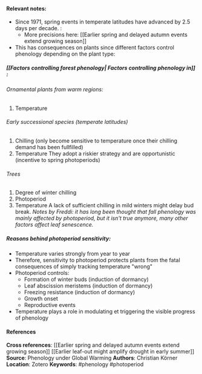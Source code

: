 #### **Relevant notes**:
- Since 1971, spring events in temperate latitudes have advanced by 2.5 days per decade. :
	- More precisions here: [[Earlier spring and delayed autumn events extend growing season]]
- This has consequences on plants since different factors control phenology depending on the plant type: 
##### [[Factors controlling forest phenology| Factors controlling phenology in]] :
###### Ornamental plants from warm regions:
1. Temperature
###### Early successional species (temperate latitudes)
1. Chilling (only become sensitive to temperature once their chilling demand has been fullfilled)
2. Temperature
They adopt a riskier strategy and are opportunistic (incentive to spring photoperiods)
###### Trees
1. Degree of winter chilling
2. Photoperiod
3. Temperature
A lack of sufficient chilling in mild winters might delay bud break. 
*Notes by Freddi: it has long been thought that fall phenology was mainly affected by photoperiod, but it isn't true anymore, many other factors affect leaf senescence.*
##### Reasons behind photoperiod sensitivity:
- Temperature varies strongly from year to year
- Therefore, sensitivity to photoperiod protects plants from the fatal consequences of simply tracking temperature "wrong" 
- Photoperiod controls: 
	- Formation of winter buds (induction of dormancy)
	- Leaf abscission meristems (induction of dormancy)
	- Freezing resistance  (induction of dormancy)
	- Growth onset
	- Reproductive events
- Temperature plays a role in modulating et triggering the visible progress of phenology
#### References
**Cross references**:  [[Earlier spring and delayed autumn events extend growing season]]
[[Earlier leaf-out might amplify drought in early summer]]
**Source**: Phenology under Global Warming 
**Authors**: Christian Körner
**Location**: Zotero
**Keywords**: #phenology #photoperiod
